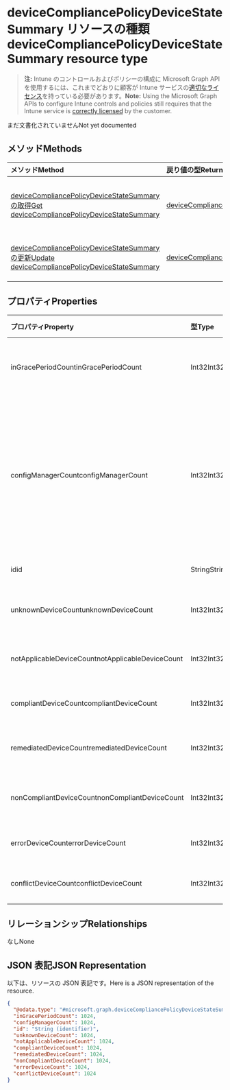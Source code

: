 # <a name="devicecompliancepolicydevicestatesummary-resource-type"></a><span data-ttu-id="ef22a-101">deviceCompliancePolicyDeviceStateSummary リソースの種類</span><span class="sxs-lookup"><span data-stu-id="ef22a-101">deviceCompliancePolicyDeviceStateSummary resource type</span></span>

> <span data-ttu-id="ef22a-102">**注:** Intune のコントロールおよびポリシーの構成に Microsoft Graph API を使用するには、これまでどおりに顧客が Intune サービスの[適切なライセンス](https://go.microsoft.com/fwlink/?linkid=839381)を持っている必要があります。</span><span class="sxs-lookup"><span data-stu-id="ef22a-102">**Note:** Using the Microsoft Graph APIs to configure Intune controls and policies still requires that the Intune service is [correctly licensed](https://go.microsoft.com/fwlink/?linkid=839381) by the customer.</span></span>

<span data-ttu-id="ef22a-103">まだ文書化されていません</span><span class="sxs-lookup"><span data-stu-id="ef22a-103">Not yet documented</span></span>
## <a name="methods"></a><span data-ttu-id="ef22a-104">メソッド</span><span class="sxs-lookup"><span data-stu-id="ef22a-104">Methods</span></span>
|<span data-ttu-id="ef22a-105">メソッド</span><span class="sxs-lookup"><span data-stu-id="ef22a-105">Method</span></span>|<span data-ttu-id="ef22a-106">戻り値の型</span><span class="sxs-lookup"><span data-stu-id="ef22a-106">Return Type</span></span>|<span data-ttu-id="ef22a-107">説明</span><span class="sxs-lookup"><span data-stu-id="ef22a-107">Description</span></span>|
|:---|:---|:---|
|[<span data-ttu-id="ef22a-108">deviceCompliancePolicyDeviceStateSummary の取得</span><span class="sxs-lookup"><span data-stu-id="ef22a-108">Get deviceCompliancePolicyDeviceStateSummary</span></span>](../api/intune_deviceconfig_devicecompliancepolicydevicestatesummary_get.md)|[<span data-ttu-id="ef22a-109">deviceCompliancePolicyDeviceStateSummary</span><span class="sxs-lookup"><span data-stu-id="ef22a-109">deviceCompliancePolicyDeviceStateSummary</span></span>](../resources/intune_deviceconfig_devicecompliancepolicydevicestatesummary.md)|<span data-ttu-id="ef22a-110">[deviceCompliancePolicyDeviceStateSummary](../resources/intune_deviceconfig_devicecompliancepolicydevicestatesummary.md) オブジェクトのプロパティとリレーションシップを読み取ります。</span><span class="sxs-lookup"><span data-stu-id="ef22a-110">Read properties and relationships of the [deviceCompliancePolicyDeviceStateSummary](../resources/intune_deviceconfig_devicecompliancepolicydevicestatesummary.md) object.</span></span>|
|[<span data-ttu-id="ef22a-111">deviceCompliancePolicyDeviceStateSummary の更新</span><span class="sxs-lookup"><span data-stu-id="ef22a-111">Update deviceCompliancePolicyDeviceStateSummary</span></span>](../api/intune_deviceconfig_devicecompliancepolicydevicestatesummary_update.md)|[<span data-ttu-id="ef22a-112">deviceCompliancePolicyDeviceStateSummary</span><span class="sxs-lookup"><span data-stu-id="ef22a-112">deviceCompliancePolicyDeviceStateSummary</span></span>](../resources/intune_deviceconfig_devicecompliancepolicydevicestatesummary.md)|<span data-ttu-id="ef22a-113">[deviceCompliancePolicyDeviceStateSummary](../resources/intune_deviceconfig_devicecompliancepolicydevicestatesummary.md) オブジェクトのプロパティを更新します。</span><span class="sxs-lookup"><span data-stu-id="ef22a-113">Update the properties of a [deviceCompliancePolicyDeviceStateSummary](../resources/intune_deviceconfig_devicecompliancepolicydevicestatesummary.md) object.</span></span>|

## <a name="properties"></a><span data-ttu-id="ef22a-114">プロパティ</span><span class="sxs-lookup"><span data-stu-id="ef22a-114">Properties</span></span>
|<span data-ttu-id="ef22a-115">プロパティ</span><span class="sxs-lookup"><span data-stu-id="ef22a-115">Property</span></span>|<span data-ttu-id="ef22a-116">型</span><span class="sxs-lookup"><span data-stu-id="ef22a-116">Type</span></span>|<span data-ttu-id="ef22a-117">説明</span><span class="sxs-lookup"><span data-stu-id="ef22a-117">Description</span></span>|
|:---|:---|:---|
|<span data-ttu-id="ef22a-118">inGracePeriodCount</span><span class="sxs-lookup"><span data-stu-id="ef22a-118">inGracePeriodCount</span></span>|<span data-ttu-id="ef22a-119">Int32</span><span class="sxs-lookup"><span data-stu-id="ef22a-119">Int32</span></span>|<span data-ttu-id="ef22a-120">解約猶予期間内のデバイスの数</span><span class="sxs-lookup"><span data-stu-id="ef22a-120">Number of devices that are in grace period</span></span>|
|<span data-ttu-id="ef22a-121">configManagerCount</span><span class="sxs-lookup"><span data-stu-id="ef22a-121">configManagerCount</span></span>|<span data-ttu-id="ef22a-122">Int32</span><span class="sxs-lookup"><span data-stu-id="ef22a-122">Int32</span></span>|<span data-ttu-id="ef22a-123">System Center Configuration Manager によってコンプライアンスが管理されているデバイスの数</span><span class="sxs-lookup"><span data-stu-id="ef22a-123">Number of devices that have compliance managed by System Center Configuration Manager</span></span>|
|<span data-ttu-id="ef22a-124">id</span><span class="sxs-lookup"><span data-stu-id="ef22a-124">id</span></span>|<span data-ttu-id="ef22a-125">String</span><span class="sxs-lookup"><span data-stu-id="ef22a-125">String</span></span>|<span data-ttu-id="ef22a-126">エンティティのキー。</span><span class="sxs-lookup"><span data-stu-id="ef22a-126">Key of the entity.</span></span>|
|<span data-ttu-id="ef22a-127">unknownDeviceCount</span><span class="sxs-lookup"><span data-stu-id="ef22a-127">unknownDeviceCount</span></span>|<span data-ttu-id="ef22a-128">Int32</span><span class="sxs-lookup"><span data-stu-id="ef22a-128">Int32</span></span>|<span data-ttu-id="ef22a-129">不明なデバイスの数</span><span class="sxs-lookup"><span data-stu-id="ef22a-129">Number of unknown devices</span></span>|
|<span data-ttu-id="ef22a-130">notApplicableDeviceCount</span><span class="sxs-lookup"><span data-stu-id="ef22a-130">notApplicableDeviceCount</span></span>|<span data-ttu-id="ef22a-131">Int32</span><span class="sxs-lookup"><span data-stu-id="ef22a-131">Int32</span></span>|<span data-ttu-id="ef22a-132">該当しないデバイスの数</span><span class="sxs-lookup"><span data-stu-id="ef22a-132">Number of not applicable devices</span></span>|
|<span data-ttu-id="ef22a-133">compliantDeviceCount</span><span class="sxs-lookup"><span data-stu-id="ef22a-133">compliantDeviceCount</span></span>|<span data-ttu-id="ef22a-134">Int32</span><span class="sxs-lookup"><span data-stu-id="ef22a-134">Int32</span></span>|<span data-ttu-id="ef22a-135">準拠デバイスの数</span><span class="sxs-lookup"><span data-stu-id="ef22a-135">Number of compliant devices</span></span>|
|<span data-ttu-id="ef22a-136">remediatedDeviceCount</span><span class="sxs-lookup"><span data-stu-id="ef22a-136">remediatedDeviceCount</span></span>|<span data-ttu-id="ef22a-137">Int32</span><span class="sxs-lookup"><span data-stu-id="ef22a-137">Int32</span></span>|<span data-ttu-id="ef22a-138">修復済みデバイスの数</span><span class="sxs-lookup"><span data-stu-id="ef22a-138">Number of remediated devices</span></span>|
|<span data-ttu-id="ef22a-139">nonCompliantDeviceCount</span><span class="sxs-lookup"><span data-stu-id="ef22a-139">nonCompliantDeviceCount</span></span>|<span data-ttu-id="ef22a-140">Int32</span><span class="sxs-lookup"><span data-stu-id="ef22a-140">Int32</span></span>|<span data-ttu-id="ef22a-141">準拠していないデバイスの数</span><span class="sxs-lookup"><span data-stu-id="ef22a-141">Number of NonCompliant devices</span></span>|
|<span data-ttu-id="ef22a-142">errorDeviceCount</span><span class="sxs-lookup"><span data-stu-id="ef22a-142">errorDeviceCount</span></span>|<span data-ttu-id="ef22a-143">Int32</span><span class="sxs-lookup"><span data-stu-id="ef22a-143">Int32</span></span>|<span data-ttu-id="ef22a-144">エラー デバイスの数</span><span class="sxs-lookup"><span data-stu-id="ef22a-144">Number of error devices</span></span>|
|<span data-ttu-id="ef22a-145">conflictDeviceCount</span><span class="sxs-lookup"><span data-stu-id="ef22a-145">conflictDeviceCount</span></span>|<span data-ttu-id="ef22a-146">Int32</span><span class="sxs-lookup"><span data-stu-id="ef22a-146">Int32</span></span>|<span data-ttu-id="ef22a-147">競合デバイスの数</span><span class="sxs-lookup"><span data-stu-id="ef22a-147">Number of conflict devices</span></span>|

## <a name="relationships"></a><span data-ttu-id="ef22a-148">リレーションシップ</span><span class="sxs-lookup"><span data-stu-id="ef22a-148">Relationships</span></span>
<span data-ttu-id="ef22a-149">なし</span><span class="sxs-lookup"><span data-stu-id="ef22a-149">None</span></span>
## <a name="json-representation"></a><span data-ttu-id="ef22a-150">JSON 表記</span><span class="sxs-lookup"><span data-stu-id="ef22a-150">JSON Representation</span></span>
<span data-ttu-id="ef22a-151">以下は、リソースの JSON 表記です。</span><span class="sxs-lookup"><span data-stu-id="ef22a-151">Here is a JSON representation of the resource.</span></span>
<!-- {
  "blockType": "resource",
  "keyProperty": "id",
  "@odata.type": "microsoft.graph.deviceCompliancePolicyDeviceStateSummary"
}
-->
``` json
{
  "@odata.type": "#microsoft.graph.deviceCompliancePolicyDeviceStateSummary",
  "inGracePeriodCount": 1024,
  "configManagerCount": 1024,
  "id": "String (identifier)",
  "unknownDeviceCount": 1024,
  "notApplicableDeviceCount": 1024,
  "compliantDeviceCount": 1024,
  "remediatedDeviceCount": 1024,
  "nonCompliantDeviceCount": 1024,
  "errorDeviceCount": 1024,
  "conflictDeviceCount": 1024
}
```



